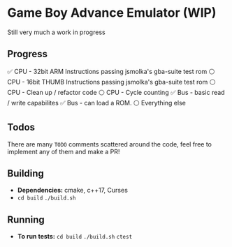 # Game Boy Advance Emulator (WIP)
Still very much a work in progress


## Progress
:white_check_mark: CPU - 32bit ARM Instructions passing jsmolka's gba-suite test rom
:white_circle:  CPU - 16bit THUMB Instructions passing jsmolka's gba-suite test rom
:white_circle:  CPU - Clean up / refactor code
:white_circle:  CPU - Cycle counting
:white_check_mark: Bus - basic read / write capabilites
:white_check_mark: Bus - can load a ROM. 
:white_circle:  Everything else

## Todos
There are many `TODO` comments scattered around the code, feel free to implement any of them and make a PR!

## Building 
* **Dependencies:** cmake, c++17, Curses
* `cd build` `./build.sh`

## Running
* **To run tests:** `cd build` `./build.sh` `ctest`

